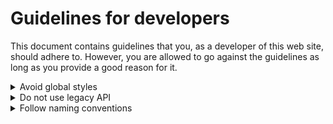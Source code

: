 # Guidelines for developers

This document contains guidelines that you, as a developer of this web site, should adhere to. However, you are allowed to go against the guidelines as long as you provide a good reason for it.

<details>

<summary>Avoid global styles</summary>

Global styles should be avoided because they often obfuscate how elements are being styled and since the same type of element may need to be styled differently on different parts of the site.

In cases where multiple elements need to have the same style, using [mixins](https://sass-lang.com/documentation/at-rules/mixin/) is better because you can immediately see when an element is styled by a mixin and since the mixin's name describes how it affects the element.

It is, however, preferable to use global styles in the following cases:

- If the affected element is declared outside of the SvelteKit body (i.e. in **app.html**).

</details>

<details>

<summary>Do not use legacy API</summary>

The [legacy API](https://svelte.dev/docs/svelte/legacy-overview) for Svelte should not be used for the simple reason that it is deprecated and will eventually be removed.

</details>

<details>

<summary>Follow naming conventions</summary>

Resources files (e.g. documents and images) should be named using snake case (e.g. **small_puppies.png**).

For the remaining files and identifiers, follow how other files and identifiers of the same type are named.

</details>
